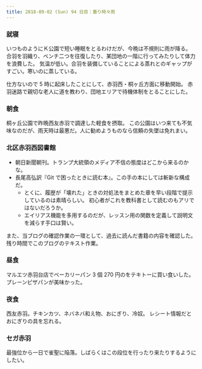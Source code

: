 ```yaml
---
title: 2018-09-02 (Sun) 94 日目：曇り時々雨
---
```


### 就寝

いつものようにＫ公園で短い睡眠をとるわけだが、今晩は不規則に雨が降る。
合羽を羽織り、ベンチ二つを往復したり、某団地の一階に行ってみたりして体力を浪費した。
気温が低い。合羽を装備していることによる蒸れとのギャップがすごい。寒いのに蒸している。

仕方ないので 5 時に起床したことにして、赤羽西・桐ヶ丘方面に移動開始。
赤羽迷路で親切な老人に道を教わり、団地エリアで待機体制をとることにした。

### 朝食

桐ヶ丘公園で昨晩西友赤羽で調達した軽食を摂取。
この公園はいつ来ても不気味なのだが、雨天時は最悪だ。人に勧めようものなら信頼の失墜は免れまい。

### 北区赤羽西図書館

* 朝日新聞朝刊。トランプ大統領のメディア不信の態度はどこから来るのかな。
* 長尾高弘訳『Git で困ったときに読む本』。この手の本にしては斬新な構成だ。
  * とくに、履歴が「壊れた」ときの対処法をまとめた章を早い段階で提示しているのは素晴らしい。
    初心者がこれを教科書として読むのもアリではないだろうか。
  * エイリアス機能を多用するのだが、レッスン用の関数を定義して説明文を減らす手口は賢い。

また、当ブログの確認作業の一環として、過去に読んだ書籍の内容を確認した。
残り時間でこのブログのテキスト作業。

### 昼食

マルエツ赤羽台店でベーカリーパン 3 個 270 円のをテキトーに買い食いした。プレーンピザパンが美味かった。

### 夜食

西友赤羽。チキンカツ、ネバネバ和え物、おにぎり、冷奴。
レシート情報だとおにぎりの具を忘れる。

### セガ赤羽

最強位から一日で雀聖に陥落。しばらくはこの段位を行ったり来たりするようにしたい。
